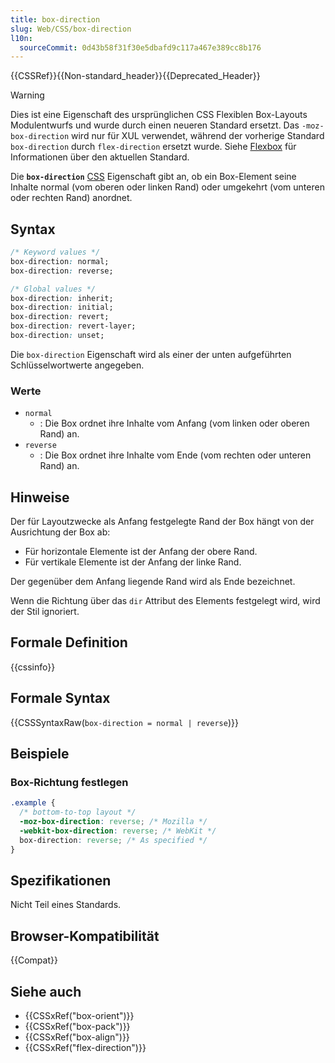 ```yaml
---
title: box-direction
slug: Web/CSS/box-direction
l10n:
  sourceCommit: 0d43b58f31f30e5dbafd9c117a467e389cc8b176
---
```


{{CSSRef}}{{Non-standard_header}}{{Deprecated_Header}}

> [!WARNING]
> Dies ist eine Eigenschaft des ursprünglichen CSS Flexiblen Box-Layouts Modulentwurfs und wurde durch einen neueren Standard ersetzt. Das `-moz-box-direction` wird nur für XUL verwendet, während der vorherige Standard `box-direction` durch `flex-direction` ersetzt wurde. Siehe [Flexbox](/de/docs/Web/CSS/CSS_flexible_box_layout/Basic_concepts_of_flexbox) für Informationen über den aktuellen Standard.

Die **`box-direction`** [CSS](/de/docs/Web/CSS) Eigenschaft gibt an, ob ein Box-Element seine Inhalte normal (vom oberen oder linken Rand) oder umgekehrt (vom unteren oder rechten Rand) anordnet.

## Syntax

```css
/* Keyword values */
box-direction: normal;
box-direction: reverse;

/* Global values */
box-direction: inherit;
box-direction: initial;
box-direction: revert;
box-direction: revert-layer;
box-direction: unset;
```

Die `box-direction` Eigenschaft wird als einer der unten aufgeführten Schlüsselwortwerte angegeben.

### Werte

- `normal`
  - : Die Box ordnet ihre Inhalte vom Anfang (vom linken oder oberen Rand) an.
- `reverse`
  - : Die Box ordnet ihre Inhalte vom Ende (vom rechten oder unteren Rand) an.

## Hinweise

Der für Layoutzwecke als Anfang festgelegte Rand der Box hängt von der Ausrichtung der Box ab:

- Für horizontale Elemente ist der Anfang der obere Rand.
- Für vertikale Elemente ist der Anfang der linke Rand.

Der gegenüber dem Anfang liegende Rand wird als Ende bezeichnet.

Wenn die Richtung über das `dir` Attribut des Elements festgelegt wird, wird der Stil ignoriert.

## Formale Definition

{{cssinfo}}

## Formale Syntax

{{CSSSyntaxRaw(`box-direction = normal | reverse`)}}

## Beispiele

### Box-Richtung festlegen

```css
.example {
  /* bottom-to-top layout */
  -moz-box-direction: reverse; /* Mozilla */
  -webkit-box-direction: reverse; /* WebKit */
  box-direction: reverse; /* As specified */
}
```

## Spezifikationen

Nicht Teil eines Standards.

## Browser-Kompatibilität

{{Compat}}

## Siehe auch

- {{CSSxRef("box-orient")}}
- {{CSSxRef("box-pack")}}
- {{CSSxRef("box-align")}}
- {{CSSxRef("flex-direction")}}
